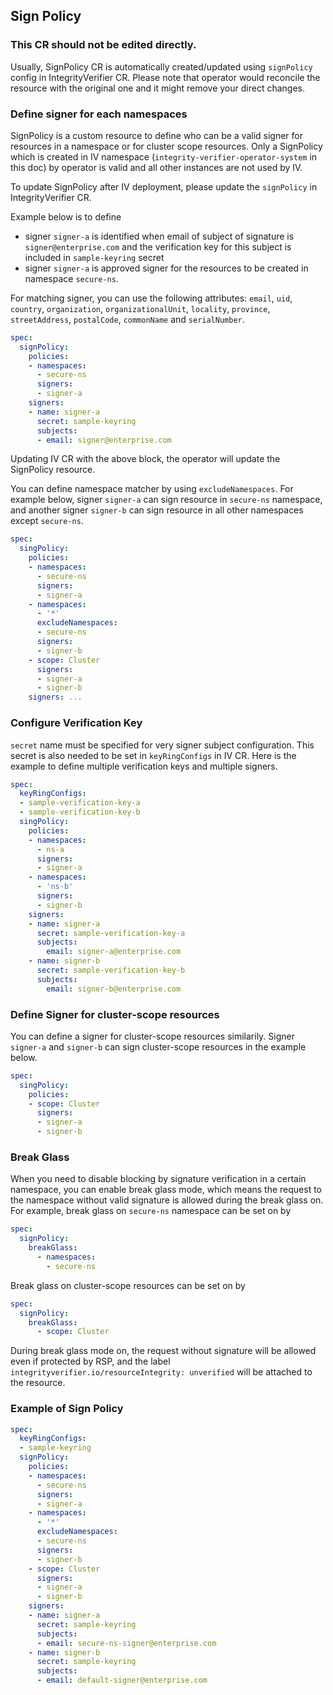 ## Sign Policy

### This CR should not be edited directly.
Usually, SignPolicy CR is automatically created/updated using `signPolicy` config in IntegrityVerifier CR.
Please note that operator would reconcile the resource with the original one and it might remove your direct changes.

### Define signer for each namespaces

SignPolicy is a custom resource to define who can be a valid signer for resources in a namespace or for cluster scope resources.
Only a SignPolicy which is created in IV namespace (`integrity-verifier-operator-system` in this doc) by operator is valid and all other instances are not used by IV.

To update SignPolicy after IV deployment, please update the `signPolicy` in IntegrityVerifier CR.

Example below is to define
- signer `signer-a` is identified when email of subject of signature is `signer@enterprise.com` and the verification key for this subject is included in `sample-keyring` secret
- signer `signer-a` is approved signer for the resources to be created in namespace `secure-ns`.

For matching signer, you can use the following attributes: `email`, `uid`, `country`, `organization`, `organizationalUnit`, `locality`, `province`, `streetAddress`, `postalCode`, `commonName` and `serialNumber`.


```yaml
spec:
  signPolicy:
    policies:
    - namespaces:
      - secure-ns
      signers:
      - signer-a
    signers:
    - name: signer-a
      secret: sample-keyring
      subjects:
      - email: signer@enterprise.com
```

Updating IV CR with the above block, the operator will update the SignPolicy resource.

You can define namespace matcher by using `excludeNamespaces`.
For example below, signer `signer-a` can sign resource in `secure-ns` namespace, and another signer `signer-b` can sign resource in all other namespaces except `secure-ns`.

```yaml
spec:
  singPolicy:
    policies:
    - namespaces:
      - secure-ns
      signers:
      - signer-a
    - namespaces:
      - '*'
      excludeNamespaces:
      - secure-ns
      signers:
      - signer-b
    - scope: Cluster
      signers:
      - signer-a
      - signer-b
    signers: ...
```

### Configure Verification Key
`secret` name must be specified for very signer subject configuration. This secret is also needed to be set in `keyRingConfigs` in IV CR. Here is the example to define multiple verification keys and multiple signers.

```yaml
spec:
  keyRingConfigs:
  - sample-verification-key-a
  - sample-verification-key-b
  singPolicy:
    policies:
    - namespaces:
      - ns-a
      signers:
      - signer-a
    - namespaces:
      - 'ns-b'
      signers:
      - signer-b
    signers:
    - name: signer-a
      secret: sample-verification-key-a
      subjects:
        email: signer-a@enterprise.com
    - name: signer-b
      secret: sample-verification-key-b
      subjects:
        email: signer-b@enterprise.com
```


### Define Signer for cluster-scope resources
You can define a signer for cluster-scope resources similarily. Signer `signer-a` and `signer-b` can sign cluster-scope resources in the example below.

```yaml
spec:
  singPolicy:
    policies:
    - scope: Cluster
      signers:
      - signer-a
      - signer-b
```

### Break Glass
When you need to disable blocking by signature verification in a certain namespace, you can enable break glass mode, which means the request to the namespace without valid signature is allowed during the break glass on. For example, break glass on `secure-ns` namespace can be set on by

```yaml
spec:
  signPolicy:
    breakGlass:
      - namespaces:
        - secure-ns
```
Break glass on cluster-scope resources can be set on by
```yaml
spec:
  signPolicy:
    breakGlass:
      - scope: Cluster
```

During break glass mode on, the request without signature will be allowed even if protected by RSP, and the label `integrityverifier.io/resourceIntegrity: unverified` will be attached to the resource.


### Example of Sign Policy

```yaml
spec:
  keyRingConfigs:
  - sample-keyring
  signPolicy:
    policies:
    - namespaces:
      - secure-ns
      signers:
      - signer-a
    - namespaces:
      - '*'
      excludeNamespaces:
      - secure-ns
      signers:
      - signer-b
    - scope: Cluster
      signers:
      - signer-a
      - signer-b
    signers:
    - name: signer-a
      secret: sample-keyring
      subjects:
      - email: secure-ns-signer@enterprise.com
    - name: signer-b
      secret: sample-keyring
      subjects:
      - email: default-signer@enterprise.com
```

